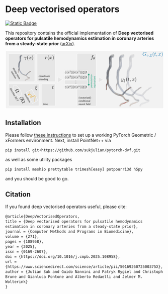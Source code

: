 # Deep vectorised operators

[![Static Badge](https://img.shields.io/badge/Paper-Computer_Methods_and_Programs_in_Biomedicine-orange)](https://www.sciencedirect.com/science/article/pii/S016926072500375X)

This repository contains the official implementation of **Deep vectorised operators for pulsatile hemodynamics estimation in coronary arteries from a steady-state prior** ([arXiv](https://arxiv.org/abs/2410.11920)).

<p align="center">
  <img src=".img.png" width="900">
</p>

## Installation
Please follow [these instructions](https://github.com/sukjulian/lab-gatr?tab=readme-ov-file#installation) to set up a working PyTorch Geometric / xFormers environment. Next, install PointNet++ via
```shell
pip install git+https://github.com/sukjulian/pytorch-dvf.git
```
as well as some utility packages
```shell
pip install meshio prettytable trimesh[easy] potpourri3d h5py
```
and you should be good to go.

## Citation
If you found deep vectorised operators useful, please cite:
```
@article{DeepVectorisedOperators,
title = {Deep vectorised operators for pulsatile hemodynamics estimation in coronary arteries from a steady-state prior},
journal = {Computer Methods and Programs in Biomedicine},
volume = {271},
pages = {108958},
year = {2025},
issn = {0169-2607},
doi = {https://doi.org/10.1016/j.cmpb.2025.108958},
url = {https://www.sciencedirect.com/science/article/pii/S016926072500375X},
author = {Julian Suk and Guido Nannini and Patryk Rygiel and Christoph Brune and Gianluca Pontone and Alberto Redaelli and Jelmer M. Wolterink}
}
```
